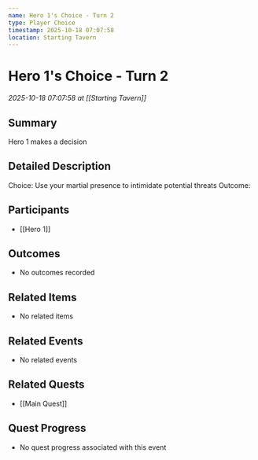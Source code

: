 ```yaml
---
name: Hero 1's Choice - Turn 2
type: Player Choice
timestamp: 2025-10-18 07:07:58
location: Starting Tavern
---
```


# Hero 1's Choice - Turn 2

*2025-10-18 07:07:58 at [[Starting Tavern]]*

## Summary
Hero 1 makes a decision

## Detailed Description
Choice: Use your martial presence to intimidate potential threats
Outcome: 

## Participants
- [[Hero 1]]

## Outcomes
- No outcomes recorded

## Related Items
- No related items

## Related Events
- No related events

## Related Quests
- [[Main Quest]]

## Quest Progress
- No quest progress associated with this event
